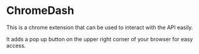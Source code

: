 # ChromeDash
This is a chrome extension that can be used to interact with the API easily. 

It adds a pop up button on the upper right corner of your browser for easy access.